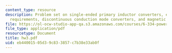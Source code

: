 ```yaml
---
content_type: resource
description: Problem set on single-ended primary inductor converters, energy storage
  requirements, discontinuous conduction mode converters, and magnetic circuit models.
file: https://ol-ocw-studio-app-qa.s3.amazonaws.com/courses/6-334-power-electronics-spring-2007/eb44001505d39c833857c7b38e33ab0f_hw3.pdf
file_type: application/pdf
resourcetype: Document
title: hw3.pdf
uid: eb440015-05d3-9c83-3857-c7b38e33ab0f
---
```

